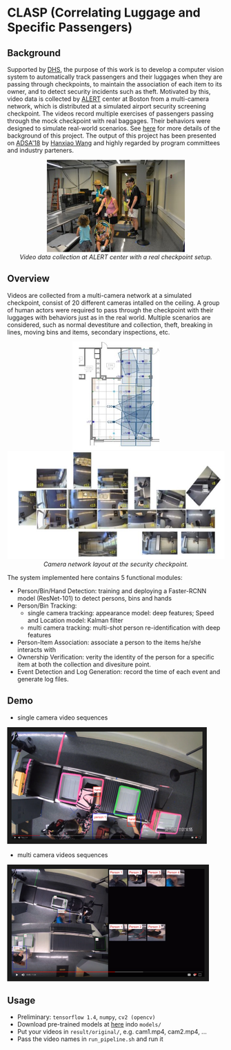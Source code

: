 # CLASP (Correlating Luggage and Specific Passengers)

## Background
Supported by [DHS](https://www.dhs.gov/science-and-technology), the purpose of this work is to develop a computer vision system to automatically track passengers and their luggages when they are passing through
checkpoints, to maintain the association of each item to its owner, and to detect security incidents such as theft. Motivated by this, video data is collected by [ALERT](http://www.northeastern.edu/alert/) center at Boston from a multi-camera network, which is distributed at a simulated airport security screening checkpoint. The videos record multiple exercises of passengers passing through the mock checkpoint with real baggages. Their behaviors were designed to simulate real-world scenarios. See [here](http://www.northeastern.edu/alert/news-article/alert-launches-video-analytics-lab-at-kostas-research-institute/) for more details of the background of this project. The output of this project has been presented on [ADSA'18](http://www.northeastern.edu/alert/transitioning-technology/adsa/) by [Hanxiao Wang](https://scholar.google.com/citations?user=mWfsm1EAAAAJ&hl=en) and highly regarded by program committees and industry parteners.

<p align="center">
  <img src="./mdsrc/alert.jpg"> <br />
  <em>Video data collection at ALERT center with a real checkpoint setup.</em>
</p>

## Overview
Videos are collected from a multi-camera network at a simulated checkpoint, consist of 20 different cameras intalled on the ceiling. A group of human actors were required to pass through the checkpoint with their luggages with behaviors just as in the real world. Multiple scenarios are considered, such as normal devestiture and collection, theft, breaking in lines, moving bins and items, secondary inspections, etc.

<p align="center">
  <img src="./mdsrc/camera_a.png"  height="250"> <img src="./mdsrc/camera_b.png"  height="250"> <br />
  <em>Camera network layout at the security checkpoint.</em>
</p>

The system implemented here contains 5 functional modules:

* Person/Bin/Hand Detection: training and deploying a Faster-RCNN model (ResNet-101) to detect persons, bins and hands
* Person/Bin Tracking:
   - single camera tracking: appearance model: deep features; Speed and Location model: Kalman filter
   - multi camera tracking: multi-shot person re-identification with deep features
* Person-Item Association: associate a person to the items he/she interacts with
* Ownership Verification: verity the identity of the person for a specific item at both the collection and divesiture point.
* Event Detection and Log Generation: record the time of each event and generate log files.


## Demo

* single camera video sequences
<p align="left">
<a href="https://drive.google.com/open?id=1ynRskrooPXm2lfoZ3DSOMVVBUJXbMuoL" target="_blank"><img src="./mdsrc/single.png" height="250" border="10" /></a>
</p>

* multi camera videos sequences
<p align="left">
<a href="https://drive.google.com/open?id=1T40Kl1qLExqeD9QQeWGsMyMCFYsImAR2" target="_blank"><img src="./mdsrc/multi.png" height="250" border="10" /></a>
</p>

## Usage

- Preliminary: `tensorflow 1.4`, `numpy`, `cv2 (opencv)`
- Download pre-trained models at [here](https://drive.google.com/drive/folders/10a4OjGeumilISq97FOiNr6hRdmlPSFgt) indo `models/`
- Put your videos in `result/original/`, e.g. cam1.mp4, cam2.mp4, ...
- Pass the video names in `run_pipeline.sh` and run it
